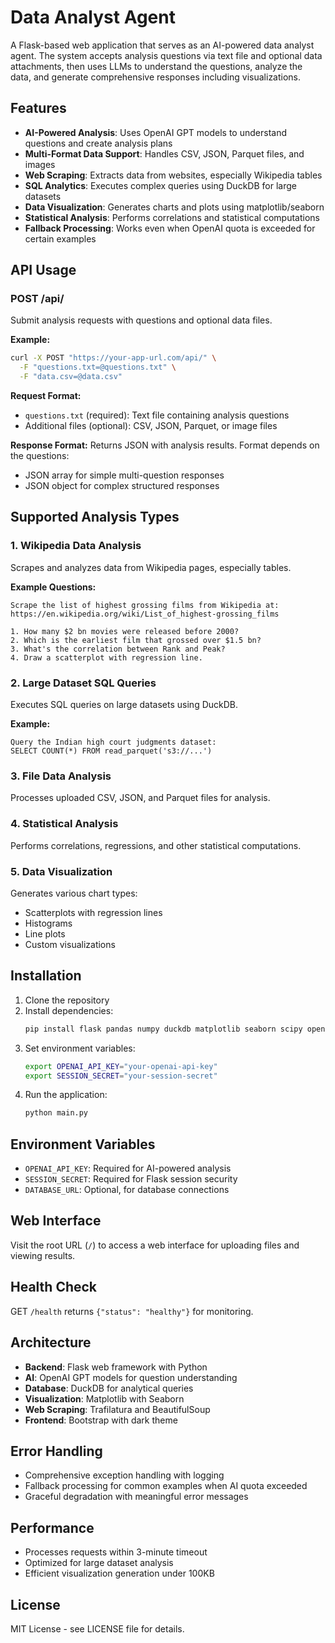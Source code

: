 # Data Analyst Agent

A Flask-based web application that serves as an AI-powered data analyst agent. The system accepts analysis questions via text file and optional data attachments, then uses LLMs to understand the questions, analyze the data, and generate comprehensive responses including visualizations.

## Features

- **AI-Powered Analysis**: Uses OpenAI GPT models to understand questions and create analysis plans
- **Multi-Format Data Support**: Handles CSV, JSON, Parquet files, and images
- **Web Scraping**: Extracts data from websites, especially Wikipedia tables
- **SQL Analytics**: Executes complex queries using DuckDB for large datasets
- **Data Visualization**: Generates charts and plots using matplotlib/seaborn
- **Statistical Analysis**: Performs correlations and statistical computations
- **Fallback Processing**: Works even when OpenAI quota is exceeded for certain examples

## API Usage

### POST /api/

Submit analysis requests with questions and optional data files.

**Example:**
```bash
curl -X POST "https://your-app-url.com/api/" \
  -F "questions.txt=@questions.txt" \
  -F "data.csv=@data.csv"
```

**Request Format:**
- `questions.txt` (required): Text file containing analysis questions
- Additional files (optional): CSV, JSON, Parquet, or image files

**Response Format:**
Returns JSON with analysis results. Format depends on the questions:
- JSON array for simple multi-question responses
- JSON object for complex structured responses

## Supported Analysis Types

### 1. Wikipedia Data Analysis
Scrapes and analyzes data from Wikipedia pages, especially tables.

**Example Questions:**
```
Scrape the list of highest grossing films from Wikipedia at:
https://en.wikipedia.org/wiki/List_of_highest-grossing_films

1. How many $2 bn movies were released before 2000?
2. Which is the earliest film that grossed over $1.5 bn?
3. What's the correlation between Rank and Peak?
4. Draw a scatterplot with regression line.
```

### 2. Large Dataset SQL Queries
Executes SQL queries on large datasets using DuckDB.

**Example:**
```
Query the Indian high court judgments dataset:
SELECT COUNT(*) FROM read_parquet('s3://...')
```

### 3. File Data Analysis
Processes uploaded CSV, JSON, and Parquet files for analysis.

### 4. Statistical Analysis
Performs correlations, regressions, and other statistical computations.

### 5. Data Visualization
Generates various chart types:
- Scatterplots with regression lines
- Histograms
- Line plots
- Custom visualizations

## Installation

1. Clone the repository
2. Install dependencies:
   ```bash
   pip install flask pandas numpy duckdb matplotlib seaborn scipy openai requests beautifulsoup4 trafilatura
   ```
3. Set environment variables:
   ```bash
   export OPENAI_API_KEY="your-openai-api-key"
   export SESSION_SECRET="your-session-secret"
   ```
4. Run the application:
   ```bash
   python main.py
   ```

## Environment Variables

- `OPENAI_API_KEY`: Required for AI-powered analysis
- `SESSION_SECRET`: Required for Flask session security
- `DATABASE_URL`: Optional, for database connections

## Web Interface

Visit the root URL (`/`) to access a web interface for uploading files and viewing results.

## Health Check

GET `/health` returns `{"status": "healthy"}` for monitoring.

## Architecture

- **Backend**: Flask web framework with Python
- **AI**: OpenAI GPT models for question understanding
- **Database**: DuckDB for analytical queries
- **Visualization**: Matplotlib with Seaborn
- **Web Scraping**: Trafilatura and BeautifulSoup
- **Frontend**: Bootstrap with dark theme

## Error Handling

- Comprehensive exception handling with logging
- Fallback processing for common examples when AI quota exceeded
- Graceful degradation with meaningful error messages

## Performance

- Processes requests within 3-minute timeout
- Optimized for large dataset analysis
- Efficient visualization generation under 100KB

## License

MIT License - see LICENSE file for details.
